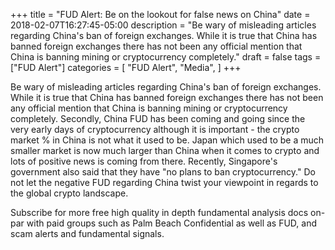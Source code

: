 +++
title = "FUD Alert: Be on the lookout for false news on China"
date = 2018-02-07T16:27:45-05:00
description = "Be wary of misleading articles regarding China's ban of foreign exchanges. While it is true that China has banned foreign exchanges there has not been any official mention that China is banning mining or cryptocurrency completely."
draft = false
tags = ["FUD Alert"]
categories = [
    "FUD Alert",
    "Media",
]
+++

Be wary of misleading articles regarding China's ban of foreign exchanges. While it is true that China has banned foreign exchanges there has not been any official mention that China is banning mining or cryptocurrency completely. Secondly, China FUD has been coming and going since the very early days of cryptocurrency although it is important - the crypto market % in China is not what it used to be. Japan which used to be a much smaller market is now much larger than China when it comes to crypto and lots of positive news is coming from there. Recently, Singapore's government also said that they have "no plans to ban cryptocurrency." Do not let the negative FUD regarding China twist your viewpoint in regards to the global crypto landscape. 

Subscribe for more free high quality in depth fundamental analysis docs on-par with paid groups such as Palm Beach Confidential as well as FUD, and scam alerts and fundamental signals.